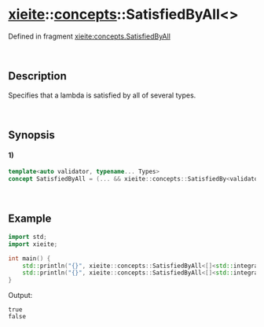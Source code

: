 # [xieite](../../xieite.md)\:\:[concepts](../../concepts.md)\:\:SatisfiedByAll\<\>
Defined in fragment [xieite:concepts.SatisfiedByAll](../../../src/concepts/satisfied_by_all.cpp)

&nbsp;

## Description
Specifies that a lambda is satisfied by all of several types.

&nbsp;

## Synopsis
#### 1)
```cpp
template<auto validator, typename... Types>
concept SatisfiedByAll = (... && xieite::concepts::SatisfiedBy<validator, Types>);
```

&nbsp;

## Example
```cpp
import std;
import xieite;

int main() {
    std::println("{}", xieite::concepts::SatisfiedByAll<[]<std::integral> {}, int, long>);
    std::println("{}", xieite::concepts::SatisfiedByAll<[]<std::integral> {}, double, char>);
}
```
Output:
```
true
false
```
